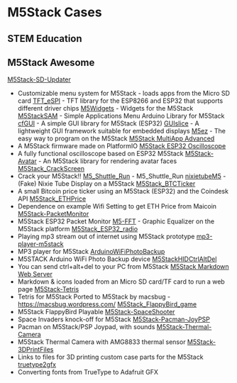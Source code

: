 # M5Stack Cases

## STEM Education

## M5Stack Awesome

[M5Stack-SD-Updater](https://github.com/tobozo/M5Stack-SD-Updater)
   - Customizable menu system for M5Stack - loads apps from the Micro SD
   card
[TFT\_eSPI](https://github.com/Bodmer/TFT_eSPI) - TFT library for
   the ESP8266 and ESP32 that supports different driver chips
[M5Widgets](https://github.com/Kongduino/M5Widgets) - Widgets for
   the M5Stack
[M5StackSAM](https://github.com/tomsuch/M5StackSAM) - Simple
   Applications Menu Arduino Library for M5Stack
[cfGUI](https://github.com/JF002/cfGUI) - A simple GUI library for
   M5Stack (ESP32)
[GUIslice](https://github.com/ImpulseAdventure/GUIslice) - A
   lightweight GUI framework suitable for embedded displays
[M5ez](https://github.com/ropg/M5ez) - The easy way to program on
   the M5Stack
[M5Stack MultiApp
   Advanced](https://github.com/botofancalin/M5Stack-MultiApp-Advanced)
   - A M5Stack firmware made on PlatformIO
[M5Stack ESP32
   Oscilloscope](https://github.com/botofancalin/M5Stack-ESP32-Oscilloscope)
   - A fully functional oscilloscope based on ESP32 M5Stack
[M5Stack-Avatar](https://github.com/meganetaaan/m5stack-avatar) -
   An M5Stack library for rendering avatar faces
[M5Stack\_CrackScreen](https://github.com/nomolk/M5Stack_CrackScreen)
   - Crack your M5Stack!!
[M5\_Shuttle\_Run](https://github.com/n0bisuke/M5_Shuttle_Run) -
   M5\_Shuttle\_Run
[nixietubeM5](https://github.com/drayde/nixietubeM5) - (Fake)
   Nixie Tube Display on a M5Stack
[M5Stack\_BTCTicker](https://github.com/dankelley2/M5Stack_BTCTicker)
   - A small Bitcoin price ticker using an M5Stack (ESP32) and the
   Coindesk API
[M5Stack\_ETHPrice](https://github.com/donma/M5StackWifiSettingWithETHPrice)
   - Dependence on example Wifi Setting to get ETH Price from Maicoin
[M5Stack-PacketMonitor](https://github.com/tobozo/M5Stack-PacketMonitor)
   - M5Stack ESP32 Packet Monitor
[M5-FFT](https://github.com/ElectroMagus/M5-FFT) - Graphic
   Equalizer on the M5Stack platform
[M5Stack\_ESP32\_radio](https://github.com/anton-b/M5Stack_ESP32_radio)
   - Playing mp3 stream out of internet using M5Stack prototype
[mp3-player-m5stack](https://github.com/dsiberia9s/mp3-player-m5stack)
   - MP3 player for M5Stack
[ArduinoWiFiPhotoBackup](https://github.com/moononournation/ArduinoWiFiPhotoBackup)
   - M5STACK Arduino WiFi Photo Backup device
[M5StackHIDCtrlAltDel](https://github.com/mhama/M5StackHIDCtrlAltDel)
   - You can send ctrl+alt+del to your PC from M5Stack
[M5Stack Markdown Web
   Server](https://github.com/PartsandCircuits/M5Stack-MarkdownWebServer)
   - Markdown & icons loaded from an Micro SD card/TF card to run a web
   page
[M5Stack-Tetris](https://github.com/PartsandCircuits/M5Stack-Tetris)
   - Tetris for M5Stack Ported to M5Stack by macsbug -
   https://macsbug.wordpress.com/
[M5Stack\_FlappyBird\_game](https://github.com/pcelli85/M5Stack_FlappyBird_game)
   - M5Stack FlappyBird Playable
[M5Stack-SpaceShooter](https://github.com/PartsandCircuits/M5Stack-SpaceShooter)
   - Space Invaders knock-off for M5Stack
[M5Stack-Pacman-JoyPSP](https://github.com/tobozo/M5Stack-Pacman-JoyPSP)
   - Pacman on M5Stack/PSP Joypad, with sounds
[M5Stack-Thermal-Camera](https://github.com/hkoffer/M5Stack-Thermal-Camera-)
   - M5Stack Thermal Camera with AMG8833 thermal sensor
[M5Stack-3DPrintFiles](https://github.com/PartsandCircuits/M5Stack-3DPrintFiles)
   - Links to files for 3D printing custom case parts for the M5Stack
   [truetype2gfx](https://github.com/ropg/truetype2gfx)
   - Converting fonts from TrueType to Adafruit GFX

